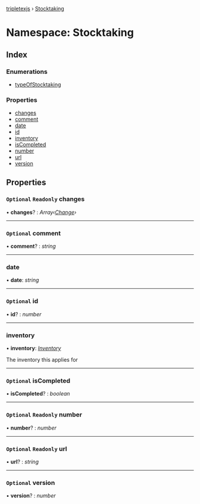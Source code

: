 [tripletexjs](../README.md) › [Stocktaking](stocktaking.md)

# Namespace: Stocktaking

## Index

### Enumerations

* [typeOfStocktaking](../enums/stocktaking.typeofstocktaking.md)

### Properties

* [changes](stocktaking.md#optional-readonly-changes)
* [comment](stocktaking.md#optional-comment)
* [date](stocktaking.md#date)
* [id](stocktaking.md#optional-id)
* [inventory](stocktaking.md#inventory)
* [isCompleted](stocktaking.md#optional-iscompleted)
* [number](stocktaking.md#optional-readonly-number)
* [url](stocktaking.md#optional-readonly-url)
* [version](stocktaking.md#optional-version)

## Properties

### `Optional` `Readonly` changes

• **changes**? : *Array‹[Change](change.md)›*

___

### `Optional` comment

• **comment**? : *string*

___

###  date

• **date**: *string*

___

### `Optional` id

• **id**? : *number*

___

###  inventory

• **inventory**: *[Inventory](../interfaces/inventory.md)*

The inventory this applies for

___

### `Optional` isCompleted

• **isCompleted**? : *boolean*

___

### `Optional` `Readonly` number

• **number**? : *number*

___

### `Optional` `Readonly` url

• **url**? : *string*

___

### `Optional` version

• **version**? : *number*
